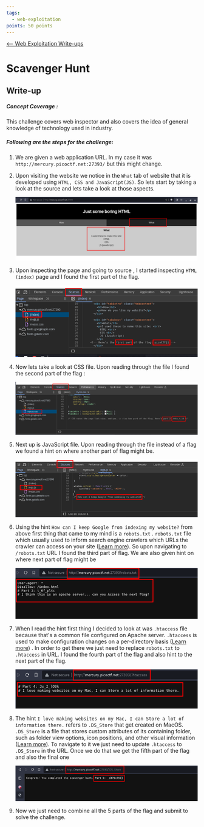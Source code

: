 ```yaml
---
tags:
  - web-exploitation
points: 50 points
---
```


[<-- Web Exploitation Write-ups](../writeup-list.md)

# Scavenger Hunt
## Write-up

##### Concept Coverage :
This challenge covers web inspector and also covers the idea of general knowledge of technology used in industry.

##### Following are the steps for the challenge: 
1. We are given a web application URL. In my case it was `http://mercury.picoctf.net:27393/` but this might change.
   
2. Upon visiting the website we notice in the `What` tab of website that it is developed using `HTML, CSS and JavaScript(JS)`. So lets start by taking a look at the source and lets take a look at those aspects. 
    
    ![website](./assets/website.png)
   
3. Upon inspecting the page and going to source , I started inspecting `HTML (index)` page and I found the first part of the flag.
    
    ![html-flag](./assets/html-flag.png)
    
4. Now lets take a look at CSS file. Upon reading through the file I found the second part of the flag : 
    
    ![css-flag](./assets/css-flag.png)
    
5. Next up is JavaScript file. Upon reading through the file instead of a flag we found a hint on where another part of flag might be. 
    
    ![js-hint](./assets/js-hint.png)
    
6. Using the hint `How can I keep Google from indexing my website?` from above first thing that came to my mind is a `robots.txt` . `robots.txt` file which usually used to inform search engine crawlers which URLs the crawler can access on your site ([Learn more](https://developers.google.com/search/docs/crawling-indexing/robots/intro)). So upon navigating to `/robots.txt` URL I found the third part of flag. We are also given hint on where next part of flag might be
    
    ![robots-flag](./assets/robots-flag.png)
    
7. When I read the hint first thing I decided to look at was `.htaccess` file because that's a common file configured on Apache server.  `.htaccess` is used to make configuration changes on a per-directory basis ([Learn more](https://httpd.apache.org/docs/2.4/howto/htaccess.html)) . In order to get there we just need to replace `robots.txt` to `.htaccess` in URL.  I found the fourth part of the flag and also hint to the next part of the flag. 
    
    ![htaccess-flag](./assets/htaccess-flag.png)
    
8. The hint `I love making websites on my Mac, I can Store a lot of information there.` refers to `.DS_Store` that get created on MacOS. `.DS_Store` is a file that stores custom attributes of its containing folder, such as folder view options, icon positions, and other visual information ([Learn more](https://en.wikipedia.org/wiki/.DS_Store)). To navigate to it we just need to update `.htaccess` to `.DS_Store` in the URL. Once we do that we get the fifth part of the flag and also the final one 
    
    ![dsstore-flag](./assets/dsstore-flag.png)
    
9. Now we just need to combine all the 5 parts of the flag and submit to solve the challenge.